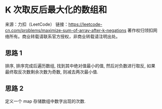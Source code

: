 # K 次取反后最大化的数组和

来源：力扣（LeetCode）
链接：https://leetcode-cn.com/problems/maximize-sum-of-array-after-k-negations
著作权归领扣网络所有。商业转载请联系官方授权，非商业转载请注明出处。

## 思路 1

排序, 排序完成后遍历数组, 找到其中绝对值最小的值, 然后对负数进行取反, 如果最终取反次数剩余次数为奇数, 则减去两次最小值.

## 思路 2

定义一个 map 存储数组中数字出现的次数.
